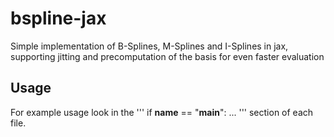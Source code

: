 # bspline-jax
Simple implementation of B-Splines, M-Splines and I-Splines in jax, supporting jitting and  precomputation of the basis for even faster evaluation

## Usage
  For example usage look in the 
 ''' 
  if __name__ == "__main__":
  ...
'''
section of each file.
